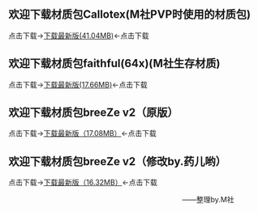 ## 欢迎下载材质包Callotex(M社PVP时使用的材质包)

点击下载→[下载最新版(41.04MB)](https://pan.baidu.com/s/1sxdW4N1Lax_6JaLbSgnI1A)←点击下载

## 欢迎下载材质包faithful(64x)(M社生存材质)
 
点击下载→[下载最新版(17.66MB)](https://pan.baidu.com/s/1W2VG301t1YHU5u8XtLtlPw)←点击下载

## 欢迎下载材质包breeZe v2（原版）

点击下载→[下载最新版（17.08MB）](https://pan.baidu.com/s/164BeLU4x7jOOf_Zs6NgfFA)←点击下载

## 欢迎下载材质包breeZe v2（修改by.药儿哟）

点击下载→[下载最新版（16.32MB）](https://pan.baidu.com/s/1QeJH8Gjv3SF97FAky0i2QQ)←点击下载

                                                                                          ——整理by.M社
